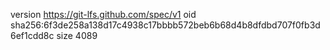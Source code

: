 version https://git-lfs.github.com/spec/v1
oid sha256:6f3de258a138d17c4938c17bbbb572beb6b68d4b8dfdbd707f0fb3d6ef1cdd8c
size 4089
